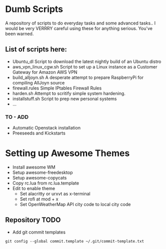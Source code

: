 Dumb Scripts
============

A repository of scripts to do everyday tasks and some advanced tasks.. I would be very VERRRY careful using these for anything serious. You've been warned.

List of scripts here:
---------------------

+ Ubuntu_dl Script to download the latest nightly build of an Ubuntu distro
+ aws_vpn_linux_cgw.sh Script to set up a Linux instance as a Customer Gateway for Amazon AWS VPN 
+ build_alljoyn.sh A desperate attempt to prepare RaspberryPi for compiling AllJoyn source
+ firewall.rules Simple IPtables Firewall Rules
+ harden.sh Attempt to scritify simple system hardening.
+ installstuff.sh Script to prep new personal systems
+ ...

### TO - ADD

- Automatic Openstack installation
- Preeseeds and Kickstarts

# Setting up Awesome Themes

- Install awesome WM
- Setup awesome-freedesktop
- Setup awesome-copycats
- Copy rc.lua from rc.lua.template
- Edit to enable theme
  - Set alacritty or urxvt as x-terminal
  - Set rofi at mod + x
  - Set OpenWeatherMap API city code to local city code

Repository TODO
---------------

- Add git commit templates

```
git config --global commit.template ~/.git/commit-template.txt

```

